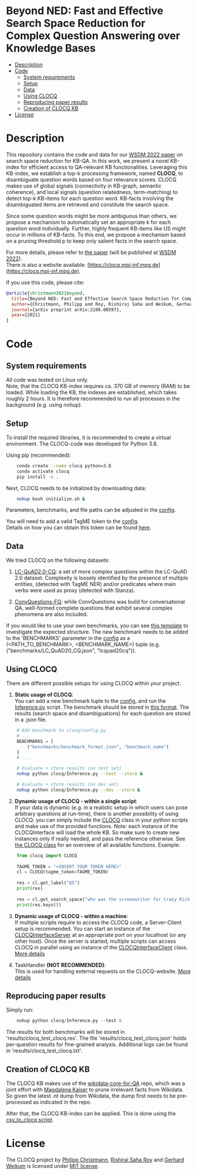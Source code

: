 Beyond NED: Fast and Effective Search Space Reduction for   Complex Question Answering over Knowledge Bases
============

- [Description](#description)
- [Code](#code)
    - [System requirements](#system-requirements)
	- [Setup](#setup)
	- [Data](#data)
	- [Using CLOCQ](#using-clocq)
	- [Reproducing paper results](#reproducing-paper-results)
    - [Creation of CLOCQ KB](#creation-of-clocq-kb)
- [License](#license)

# Description
This repository contains the code and data for our [WSDM 2022 paper](https://arxiv.org/abs/2108.08597#) on search space reduction for KB-QA. In this work, we present a novel KB-index for efficient access to QA-relevant KB functionalities. Leveraging this KB-index, we establish a top-k processing framework, named **CLOCQ**, to disambiguate question words based on four relevance scores. CLOCQ makes use of global signals (connectivity in KB-graph, semantic coherence), and local signals (question relatedness, term-matching) to detect top-k KB-items for each question word. KB-facts involving the disambiguated items are retrieved and constitute the search space.

Since some question words might be more ambiguous than others, we propose a mechanism to automatically set an appropriate k for each question word individually.
Further, highly frequent KB-items like US might occur in millions of KB-facts. To this end, we propose a mechanism based on a pruning threshold p to keep only salient facts in the search space.

For more details, please refer to [the paper](https://arxiv.org/abs/2108.08597#) (will be published at [WSDM 2022](https://www.wsdm-conference.org/2022/)).  
There is also a website available: [https://clocq.mpi-inf.mpg.de](https://clocq.mpi-inf.mpg.de).

If you use this code, please cite:
```bibtex
@article{christmann2021beyond,
  title={Beyond NED: Fast and Effective Search Space Reduction for Complex Question Answering over Knowledge Bases},
  author={Christmann, Philipp and Roy, Rishiraj Saha and Weikum, Gerhard},
  journal={arXiv preprint arXiv:2108.08597},
  year={2021}
}
```

# Code

## System requirements
All code was tested on Linux only.  
Note, that the CLOCQ KB-index requires ca. 370 GB of memory (RAM) to be loaded.
While loading the KB, the indexes are established, which takes roughly 2 hours.
It is therefore recommended to run all processes in the background (e.g. using nohup).  


## Setup 
To install the required libraries, it is recommended to create a virtual environment. The CLOCQ-code was developed for Python 3.8.


Using pip (recommended):

```bash
    conda create --name clocq python=3.8
    conda activate clocq
    pip install -e .
```

Next, CLOCQ needs to be initialized by downloading data:

```bash
    nohup bash initialize.sh &
```

Parameters, benchmarks, and file paths can be adjusted in the [config](clocq/config.py).

You will need to add a valid TagME token to the [config](clocq/config.py).  
Details on how you can obtain this token can be found [here](https://sobigdata.d4science.org/web/tagme/).

## Data
We tried CLOCQ on the following datasets:
1. [LC-QuAD2.0-CQ](benchmarks/LC_QuAD20_CQ.json): a set of more complex questions within the LC-QuAD 2.0 dataset. Complexity is loosely identified by the presence of multiple entities, (detected with TagME NER) and/or predicates where main verbs were used as proxy (detected with Stanza).

2. [ConvQuestions-FQ](benchmarks/ConvQuestions_FQ.json): while ConvQuestions was build for conversational QA, well-formed complete questions that exhibit several complex phenomena are also included.


If you would like to use your own benchmarks, you can see [this template](benchmarks/benchmark_format.json) to investigate the expected structure.
The new benchmark needs to be added to the 'BENCHMARKS' parameter in the [config](clocq/config.py) as a (<PATH_TO_BENCHMARK>, <BENCHMARK_NAME>) tuple (e.g. ("benchmarks/LC_QuAD20_CQ.json", "lcquad20cq")).


## Using CLOCQ
There are different possible setups for using CLOCQ within your project.
1. **Static usage of CLOCQ**:  
You can add a new benchmark tuple to the [config](clocq/config.py), and run the [Inference.py](clocq/Inference.py) script. The benchmark should be stored in [this format](benchmarks/benchmark_format.md). The results (search space and disambiguations) for each question are stored in a .json file.

```python
    # Add benchmark to clocq/config.py
    # ...
    BENCHMARKS = [
        ("benchmarks/benchmark_format.json", "benchmark_name")
    ]
    # ...
```

```bash
    # Evaluate + store results (on test set)
    nohup python clocq/Inference.py --test --store &
```

```bash
    # Evaluate + store results (on dev set)
    nohup python clocq/Inference.py --dev --store &
```


2. **Dynamic usage of CLOCQ - within a single script**:  
If your data is dynamic (e.g. in a realistic setup in which users can pose arbitrary questions at run-time), there is another possibility of using CLOCQ:
you can simply include the [CLOCQ](clocq/CLOCQ.py) class in your python scripts and make use of the provided functions. Note: each instance of the CLOCQInterface will load the whole KB. So make sure to create new instances only if really needed, and pass the reference otherwise. See [the CLOCQ class](clocq/CLOCQ.py) for an overview of all available functions. Example:

```python
    from clocq import CLOCQ
    
    TAGME_TOKEN = "<INSERT YOUR TOKEN HERE>"
    cl = CLOCQ(tagme_token=TAGME_TOKEN)
    
    res = cl.get_label("Q5")
    print(res)
    
    res = cl.get_search_space("who was the screenwriter for Crazy Rich Asians?")
    print(res.keys())
```

3. **Dynamic usage of CLOCQ - within a machine**:  
If multiple scripts require to access the CLOCQ code, a Server-Client setup is recommended. You can start an instance of the [CLOCQInterfaceServer](clocq/interface/CLOCQInterfaceServer.py) at an appropriate port on your localhost (or any other host). Once the server is started, multiple scripts can access CLOCQ in parallel using an instance of the [CLOCQInterfaceClient](clocq/interface/CLOCQInterfaceClient.py) class. [More details](clocq/interface/CLOCQ_Server.md)

4. TaskHandler **(NOT RECOMMENDED)**:  
This is used for handling external requests on the CLOCQ-website. [More details](clocq/interface/CLOCQ_TaskHandler.md)

## Reproducing paper results
Simply run:

```python
	nohup python clocq/Inference.py --test &
```

The results for both benchmarks will be stored in 'results/clocq_test_clocq.res'. The file 'results/clocq_test_clocq.json' holds per-question results for fine-grained analysis.
Additional logs can be found in 'results/clocq_test_clocq.txt'.

## Creation of CLOCQ KB
The CLOCQ KB makes use of the [wikidata-core-for-QA](https://github.com/PhilippChr/wikidata-core-for-QA) repo, which was a joint effort with [Magdalena Kaiser](https://people.mpi-inf.mpg.de/~mkaiser/) to prune irrelevant facts from Wikidata.
So given the latest .nt dump from Wikidata, the dump first needs to be pre-processed as indicated in the repo.  
  
After that, the CLOCQ KB-index can be applied.
This is done using the [csv_to_clocq script](clocq/knowledge_base/creation/csv_to_clocq.sh).


# License
The CLOCQ project by [Philipp Christmann](https://people.mpi-inf.mpg.de/~pchristm/), [Rishiraj Saha Roy](https://people.mpi-inf.mpg.de/~rsaharo/) and [Gerhard Weikum](https://people.mpi-inf.mpg.de/~weikum/) is licensed under [MIT license](LICENSE).

